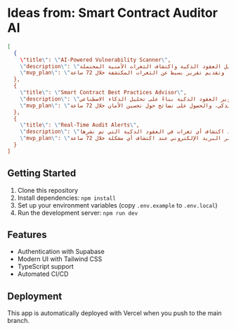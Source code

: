 # Ideas from: Smart Contract Auditor AI

```json
[
  {
    \"title\": \"AI-Powered Vulnerability Scanner\",
    \"description\": \"أداة تعتمد على الذكاء الاصطناعي لتحليل العقود الذكية واكتشاف الثغرات الأمنية المحتملة.\",
    \"mvp_plan\": \"استخدام نموذج تعلم آلي مدرب مسبقًا لتحليل 10 عقود ذكية شائعة، وتقديم تقرير بسيط عن الثغرات المكتشفة خلال 72 ساعة.\"
  },
  {
    \"title\": \"Smart Contract Best Practices Advisor\",
    \"description\": \"منصة تقدم نصائح حول أفضل الممارسات لتطوير العقود الذكية بناءً على تحليل الذكاء الاصطناعي.\",
    \"mvp_plan\": \"إنشاء واجهة مستخدم بسيطة حيث يمكن للمستخدمين إدخال كود العقد الذكي، والحصول على نصائح حول تحسين الأمان خلال 72 ساعة.\"
  },
  {
    \"title\": \"Real-Time Audit Alerts\",
    \"description\": \"خدمة تنبه المطورين في الوقت الحقيقي عند اكتشاف أي ثغرات في العقود الذكية التي تم نشرها.\",
    \"mvp_plan\": \"تطوير نظام تنبيهات بسيط يعتمد على تحليل العقود الذكية التي يتم نشرها على شبكة اختبار، وإرسال إشعارات عبر البريد الإلكتروني عند اكتشاف أي مشكلة خلال 72 ساعة.\"
  }
]
```

## Getting Started

1. Clone this repository
2. Install dependencies: `npm install`
3. Set up your environment variables (copy `.env.example` to `.env.local`)
4. Run the development server: `npm run dev`

## Features

- Authentication with Supabase
- Modern UI with Tailwind CSS
- TypeScript support
- Automated CI/CD

## Deployment

This app is automatically deployed with Vercel when you push to the main branch.